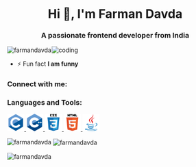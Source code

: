 <h1 align="center">Hi 👋, I'm Farman Davda</h1>
<h3 align="center">A passionate frontend developer from India</h3>
<img align="right" alt="coding" width="400px" src="https://vectorified.com/image/vector-gif-5.gif">

<p align="left"> <img src="https://komarev.com/ghpvc/?username=farmandavda&label=Profile%20views&color=0e75b6&style=flat" alt="farmandavda" /> </p>

- ⚡ Fun fact **I am funny**

<h3 align="left">Connect with me:</h3>
<p align="left">
</p>

<h3 align="left">Languages and Tools:</h3>
<p align="left"> <a href="https://www.cprogramming.com/" target="_blank" rel="noreferrer"> <img src="https://raw.githubusercontent.com/devicons/devicon/master/icons/c/c-original.svg" alt="c" width="40" height="40"/> </a> <a href="https://www.w3schools.com/cpp/" target="_blank" rel="noreferrer"> <img src="https://raw.githubusercontent.com/devicons/devicon/master/icons/cplusplus/cplusplus-original.svg" alt="cplusplus" width="40" height="40"/> </a> <a href="https://www.w3schools.com/css/" target="_blank" rel="noreferrer"> <img src="https://raw.githubusercontent.com/devicons/devicon/master/icons/css3/css3-original-wordmark.svg" alt="css3" width="40" height="40"/> </a> <a href="https://www.w3.org/html/" target="_blank" rel="noreferrer"> <img src="https://raw.githubusercontent.com/devicons/devicon/master/icons/html5/html5-original-wordmark.svg" alt="html5" width="40" height="40"/> </a> <a href="https://www.java.com" target="_blank" rel="noreferrer"> <img src="https://raw.githubusercontent.com/devicons/devicon/master/icons/java/java-original.svg" alt="java" width="40" height="40"/> </a> </p>

<p><img align="left" src="https://github-readme-stats.vercel.app/api/top-langs?username=farmandavda&show_icons=true&locale=en&layout=compact" alt="farmandavda" /></p>

<p>&nbsp;<img align="center" src="https://github-readme-stats.vercel.app/api?username=farmandavda&show_icons=true&locale=en" alt="farmandavda" /></p>

<p><img align="center" src="https://github-readme-streak-stats.herokuapp.com/?user=farmandavda&" alt="farmandavda" /></p>
